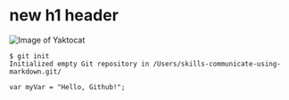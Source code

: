 # new h1 header
![Image of Yaktocat](https://octodex.github.com/images/yaktocat.png)
```
$ git init
Initialized empty Git repository in /Users/skills-communicate-using-markdown.git/
```
```
var myVar = "Hello, Github!";
```
